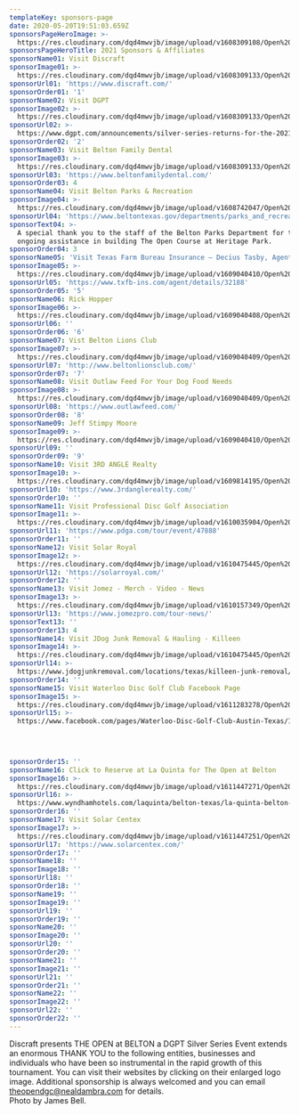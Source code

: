 ```yaml
---
templateKey: sponsors-page
date: 2020-05-20T19:51:03.659Z
sponsorsPageHeroImage: >-
  https://res.cloudinary.com/dqd4mwvjb/image/upload/v1608309108/Open%20DGC/Sponsors/banner_1920x1000_21sponsors_v9mrxx.jpg
sponsorsPageHeroTitle: 2021 Sponsors & Affiliates
sponsorName01: Visit Discraft
sponsorImage01: >-
  https://res.cloudinary.com/dqd4mwvjb/image/upload/v1608309133/Open%20DGC/Sponsors/sponsor_21_1000x600_01_discraft_qjurbh.jpg
sponsorUrl01: 'https://www.discraft.com/'
sponsorOrder01: '1'
sponsorName02: Visit DGPT
sponsorImage02: >-
  https://res.cloudinary.com/dqd4mwvjb/image/upload/v1608309133/Open%20DGC/Sponsors/sponsor_21_1000x600_02_dgpt_xufve3.jpg
sponsorUrl02: >-
  https://www.dgpt.com/announcements/silver-series-returns-for-the-2021-touring-season/
sponsorOrder02: '2'
sponsorName03: Visit Belton Family Dental
sponsorImage03: >-
  https://res.cloudinary.com/dqd4mwvjb/image/upload/v1608309133/Open%20DGC/Sponsors/sponsor_21_1000x600_03_beltondental_cdzney.jpg
sponsorUrl03: 'https://www.beltonfamilydental.com/'
sponsorOrder03: 4
sponsorName04: Visit Belton Parks & Recreation
sponsorImage04: >-
  https://res.cloudinary.com/dqd4mwvjb/image/upload/v1608742047/Open%20DGC/Sponsors/sponsor_21_1000x600_04_beltoncity_wrzp8l.jpg
sponsorUrl04: 'https://www.beltontexas.gov/departments/parks_and_recreation/index.php'
sponsorText04: >-
  A special thank you to the staff of the Belton Parks Department for their
  ongoing assistance in building The Open Course at Heritage Park.
sponsorOrder04: 3
sponsorName05: 'Visit Texas Farm Bureau Insurance – Decius Tasby, Agent'
sponsorImage05: >-
  https://res.cloudinary.com/dqd4mwvjb/image/upload/v1609040410/Open%20DGC/Sponsors/sponsor_21_1000x600_txfarmtasby_fakee5.jpg
sponsorUrl05: 'https://www.txfb-ins.com/agent/details/32188'
sponsorOrder05: '5'
sponsorName06: Rick Hopper
sponsorImage06: >-
  https://res.cloudinary.com/dqd4mwvjb/image/upload/v1609040408/Open%20DGC/Sponsors/sponsor_21_1000x600_hopper_kiclm4.jpg
sponsorUrl06: ''
sponsorOrder06: '6'
sponsorName07: Vist Belton Lions Club
sponsorImage07: >-
  https://res.cloudinary.com/dqd4mwvjb/image/upload/v1609040409/Open%20DGC/Sponsors/sponsor_21_1000x600_lions_kmfsfc.jpg
sponsorUrl07: 'http://www.beltonlionsclub.com/'
sponsorOrder07: '7'
sponsorName08: Visit Outlaw Feed For Your Dog Food Needs
sponsorImage08: >-
  https://res.cloudinary.com/dqd4mwvjb/image/upload/v1609040409/Open%20DGC/Sponsors/sponsor_21_1000x600_outlawdog_xwslg6.jpg
sponsorUrl08: 'https://www.outlawfeed.com/'
sponsorOrder08: '8'
sponsorName09: Jeff Stimpy Moore
sponsorImage09: >-
  https://res.cloudinary.com/dqd4mwvjb/image/upload/v1609040410/Open%20DGC/Sponsors/sponsor_21_1000x600_stimpy_sfnzkn.jpg
sponsorUrl09: ''
sponsorOrder09: '9'
sponsorName10: Visit 3RD ANGLE Realty
sponsorImage10: >-
  https://res.cloudinary.com/dqd4mwvjb/image/upload/v1609814195/Open%20DGC/Sponsors/sponsor_21_1000x600_3rdangle_ugshcc.jpg
sponsorUrl10: 'https://www.3rdanglerealty.com/'
sponsorOrder10: ''
sponsorName11: Visit Professional Disc Golf Association
sponsorImage11: >-
  https://res.cloudinary.com/dqd4mwvjb/image/upload/v1610035904/Open%20DGC/Sponsors/sponsor_21_1000x600_pdga_szcket.jpg
sponsorUrl11: 'https://www.pdga.com/tour/event/47888'
sponsorOrder11: ''
sponsorName12: Visit Solar Royal
sponsorImage12: >-
  https://res.cloudinary.com/dqd4mwvjb/image/upload/v1610475445/Open%20DGC/Sponsors/sponsor_21_1000x600_solarroyal_pfxzea.jpg
sponsorUrl12: 'https://solarroyal.com/'
sponsorOrder12: ''
sponsorName13: Visit Jomez - Merch - Video - News
sponsorImage13: >-
  https://res.cloudinary.com/dqd4mwvjb/image/upload/v1610157349/Open%20DGC/Sponsors/sponsor_21_1000x600_Jomez_wti8rj.jpg
sponsorUrl13: 'https://www.jomezpro.com/tour-news/'
sponsorText13: ''
sponsorOrder13: 4
sponsorName14: Visit JDog Junk Removal & Hauling - Killeen
sponsorImage14: >-
  https://res.cloudinary.com/dqd4mwvjb/image/upload/v1610475445/Open%20DGC/Sponsors/sponsor_21_1000x600_JDog_qxiwtt.jpg
sponsorUrl14: >-
  https://www.jdogjunkremoval.com/locations/texas/killeen-junk-removal/?fbclid=IwAR2wTP0VkqS_AxWGz3vsiKjCYcg8daptfoit3JKEWn6EePIV-bh22Jqpvw4
sponsorOrder14: ''
sponsorName15: Visit Waterloo Disc Golf Club Facebook Page
sponsorImage15: >-
  https://res.cloudinary.com/dqd4mwvjb/image/upload/v1611283278/Open%20DGC/Sponsors/sponsor_21_1000x600_waterloo_c7vtvw.jpg
sponsorUrl15: >-
  https://www.facebook.com/pages/Waterloo-Disc-Golf-Club-Austin-Texas/169803583049807

   

   
sponsorOrder15: ''
sponsorName16: Click to Reserve at La Quinta for The Open at Belton
sponsorImage16: >-
  https://res.cloudinary.com/dqd4mwvjb/image/upload/v1611447271/Open%20DGC/Sponsors/sponsor_21_1000x600_laquintq_dyzsdc.jpg
sponsorUrl16: >-
  https://www.wyndhamhotels.com/laquinta/belton-texas/la-quinta-belton-temple-south/overview?checkInDate=03/15/2021&checkOutDate=03/22/2021&groupCode=CGTOPE
sponsorOrder16: ''
sponsorName17: Visit Solar Centex
sponsorImage17: >-
  https://res.cloudinary.com/dqd4mwvjb/image/upload/v1611447251/Open%20DGC/Sponsors/sponsor_21_1000x600_SolarCentex_ayoffk.jpg
sponsorUrl17: 'https://www.solarcentex.com/'
sponsorOrder17: ''
sponsorName18: ''
sponsorImage18: ''
sponsorUrl18: ''
sponsorOrder18: ''
sponsorName19: ''
sponsorImage19: ''
sponsorUrl19: ''
sponsorOrder19: ''
sponsorName20: ''
sponsorImage20: ''
sponsorUrl20: ''
sponsorOrder20: ''
sponsorName21: ''
sponsorImage21: ''
sponsorUrl21: ''
sponsorOrder21: ''
sponsorName22: ''
sponsorImage22: ''
sponsorUrl22: ''
sponsorOrder22: ''
---
```

Discraft presents THE OPEN at BELTON a DGPT Silver Series Event extends an enormous THANK YOU to the following entities, businesses and individuals who have been so instrumental in the rapid growth of this tournament. You can visit their websites by clicking on their enlarged logo image. Additional sponsorship is always welcomed and you can email <theopendgc@nealdambra.com> for details.
<br/>
Photo by James Bell.